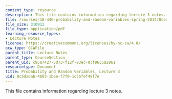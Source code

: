 ```yaml
---
content_type: resource
description: This file contains information regarding lecture 3 notes.
file: /courses/18-440-probability-and-random-variables-spring-2014/8c5daeab46031beef7f01c3bfef48f7e_MIT18_440S14_Lecture3.pdf
file_size: 310912
file_type: application/pdf
learning_resource_types:
- Lecture Notes
license: https://creativecommons.org/licenses/by-nc-sa/4.0/
ocw_type: OCWFile
parent_title: Lecture Notes
parent_type: CourseSection
parent_uid: c9587427-5d73-f12f-83ec-0cf9635a2961
resourcetype: Document
title: Probability and Random Variables, Lecture 3
uid: 8c5daeab-4603-1bee-f7f0-1c3bfef48f7e
---
```

This file contains information regarding lecture 3 notes.